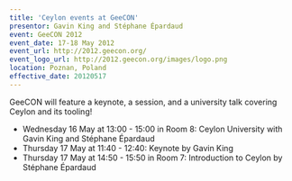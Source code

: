 ```yaml
---
title: 'Ceylon events at GeeCON'
presentor: Gavin King and Stéphane Épardaud
event: GeeCON 2012
event_date: 17-18 May 2012
event_url: http://2012.geecon.org/
event_logo_url: http://2012.geecon.org/images/logo.png
location: Poznan, Poland
effective_date: 20120517
---
```

GeeCON will feature a keynote, a session, and a university talk
covering Ceylon and its tooling!

- Wednesday 16 May at 13:00 - 15:00 in Room 8: Ceylon University with Gavin King and Stéphane Épardaud
- Thursday 17 May at 11:40 - 12:40: Keynote by Gavin King
- Thursday 17 May at 14:50 - 15:50 in Room 7: Introduction to Ceylon by Stéphane Épardaud
